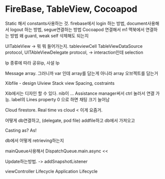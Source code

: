 # FireBase, TableView, Cocoapod 

Static 해서 constants사용하는 것.
firebase에서 login 하는 방법, document사용해서 logout 하는 방법, segue연결하는 방법
Cocoapod 연결해서 m1 맥북에서 연결하는 방법
왜 guard, weak self 삭제해도 되는지

UITableView -> 뭐 뭐 들어가는지. tableviewCell
TableViewDataSource protocol,
UITAbleViewDelegate protocol, -> interaction인데 selection 

Ip 종류에 따라 공유ip, 사설 Ip

Message array. 그러니까 var 인데 array를 담는게 아니라 array 오브젝트를 담는거 

Xibfile - design
Uiview
Stack view
Spacing, costraints


Xib에서는 디자인 할 수 있다. nib이 …
Assistance manager써서 ctrl 눌러서 연결 가능. 
label의 Lines property 0 으로 하면 채팅 크기 늘어남

Cloud firestore.
Real time vs cloud < 이게 요즘거.

어떻게 db연결하고, (delegate, pod file) addfile하고 db에서 가져오고

Casting as? As!

db에서 어떻게 retrieving하는지

mainQueue사용해서 
DispatchQueue.main.async <<

Update하는방법. -> addSnapshotListener

viewController Lifecycle
Application Lifecycle
